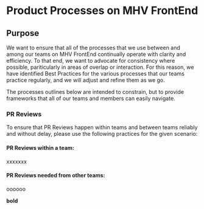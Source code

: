 # Product Processes on MHV FrontEnd

## Purpose

We want to ensure that all of the processes that we use between and among our teams on MHV FrontEnd continually operate with clarity and efficiency.  To that end, we want to advocate for consistency where possible, pariticularly in areas of overlap or interaction.  For this reason, we have identified Best Practices for the various processes that our teams practice regularly, and we will adjust and refine them as we go.  

The processes outlines below are intended to constrain, but to provide frameworks that all of our teams and members can easily navigate.


### PR Reviews
To ensure that PR Reviews happen within teams and between teams reliably and without delay, please use the following practices for the given scenario:
#### PR Reviews within a team: 
xxxxxxx
#### PR Reviews needed from other teams: 
oooooo

**bold**

